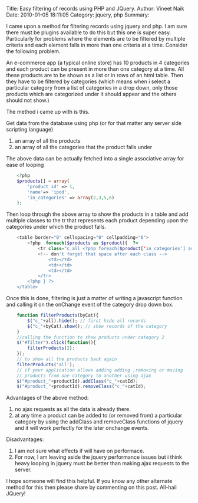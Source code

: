 Title: Easy filtering of records using PHP and JQuery.
Author: Vineet Naik
Date: 2010-01-05 18:11:05
Category: jquery, php
Summary: 

I came upon a method for filtering records using jquery and php. I am
sure there must be plugins available to do this but this one is super
easy. Particularly for problems where the elements are to be filtered
by multiple criteria and each element falls in more than one criteria
at a time. Consider the following problem.

An e-commerce app (a typical online store) has 10 products in 4
categories and each product can be present in more than one category
at a time. All these products are to be shown as a list or in rows of
an html table. Then they have to be filtered by categories (which
means when i select a particular category from a list of categories in
a drop down, only those products which are categorized under it should
appear and the others should not show.)

The method i came up with is this.

Get data from the database using php (or for that matter any server
side scripting language)

1. an array of all the products 
2. an array of all the categories that the product falls under

The above data can be actually fetched into a single associative array
for ease of looping

```php
    <?php
    $products[] = array(
        'product_id' => 1,
        'name'=> 'ipod',
        'in_categories' => array(2,3,5,6)
    );
```

Then loop through the above array to show the products in a table and
add multiple classes to the tr that represents each product depending
upon the categories under which the product falls.

```php
    <table border="0" cellspacing="0" cellpadding="0">
        <?php  foreach($products as $product){  ?>
            <tr class="c_all <?php foreach($product['in_categories'] as $cat){ echo 'c_' . $cat . ' '; } ?>"> 
            <!-- don't forget that space after each class -->
                <td></td>
                <td></td>
                <td></td>
            </tr>
        <?php } ?>
    </table>
```

Once this is done, filtering is just a matter of writing a javascript
function and calling it on the onChange event of the category drop
down box.

```javascript
    function filterProducts(byCat){
        $("c_"+all).hide(); // first hide all records
        $("c_"+byCat).show(); // show records of the category
    }
    //calling the function to show products under category 2
    $("#filter").click(function(){
        filterProducts(2);
    });
    // to show all the products back again
    filterProducts('all');    
    // if your application allows adding adding ,removing or moving
    // products from one category to another using ajax    
    $("#product_"+productId).addClass("c_"+catId);
    $("#product_"+productId).removeClass("c_"+catId);
```

Advantages of the above method:

1. no ajax requests as all the data is already there.
2. at any time a product can be added to (or removed from) a
   particular category by using the addClass and removeClass functions of
   jquery and it will work perfectly for the later onchange events.

Disadvantages:

1. I am not sure what effects if will have on performace.
2. For now, I am leaving aside the jquery performance issues but i
   think heavy looping in jquery must be better than making ajax requests
   to the server.

I hope someone will find this helpful. If you know any other alternate
method for this then please share by commenting on this post. All-hail
JQuery!
